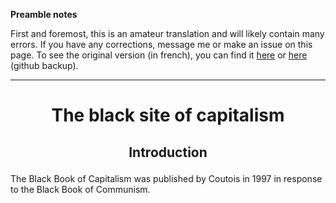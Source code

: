 **Preamble notes**

First and foremost, this is an amateur translation and will likely contain many errors. If you have any corrections, message me or make an issue on this page. To see the original version (in french), you can find it [here](http://cnqzu.com/library/To%20Organize/Misc%20Stuff%20From%20The%20Deepweb/books/New%20folder/Le%20Site%20Noir%20du%20Capitalisme.pdf) or [here](https://github.com/Jaksuhn/essays/blob/master/Resources/Le%20Site%20Noir%20du%20Capitalisme.pdf) (github backup).

---

# <p align="center">The black site of capitalism</p>

## <p align="center">Introduction</p>

The Black Book of Capitalism was published by Coutois in 1997 in response to the Black Book of Communism.
